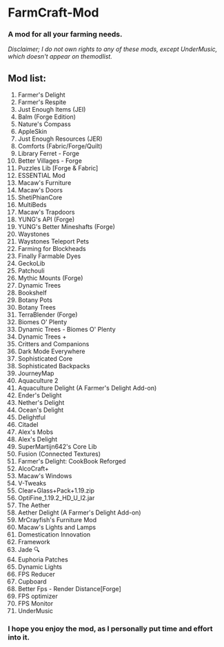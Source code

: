 # FarmCraft-Mod
### A mod for all your farming needs.
_Disclaimer; I do not own rights to any of these mods, except UnderMusic, which doesn't appear on themodlist._
## Mod list: 
1. Farmer's Delight
2. Farmer's Respite
3. Just Enough Items (JEI)
4. Balm (Forge Edition)
5. Nature's Compass
6. AppleSkin
7. Just Enough Resources (JER)
8. Comforts (Fabric/Forge/Quilt)
9. Library Ferret - Forge
10. Better Villages - Forge
11. Puzzles Lib [Forge & Fabric]
12. ESSENTIAL Mod
13. Macaw's Furniture
14. Macaw's Doors
15. ShetiPhianCore
16. MultiBeds
17. Macaw's Trapdoors
18. YUNG's API (Forge)
19. YUNG's Better Mineshafts (Forge)
20. Waystones
21. Waystones Teleport Pets
22. Farming for Blockheads
23. Finally Farmable Dyes
24. GeckoLib
25. Patchouli
26. Mythic Mounts (Forge)
27. Dynamic Trees
28. Bookshelf
29. Botany Pots
30. Botany Trees
31. TerraBlender (Forge)
32. Biomes O' Plenty
33. Dynamic Trees - Biomes O' Plenty
34. Dynamic Trees +
35. Critters and Companions
36. Dark Mode Everywhere
37. Sophisticated Core
38. Sophisticated Backpacks
39. JourneyMap
40. Aquaculture 2
41. Aquaculture Delight (A Farmer's Delight Add-on)
42. Ender's Delight
43. Nether's Delight
44. Ocean's Delight
45. Delightful
46. Citadel
47. Alex's Mobs
48. Alex's Delight
49. SuperMartijn642's Core Lib
50. Fusion (Connected Textures)
51. Farmer's Delight: CookBook Reforged
52. AlcoCraft+
53. Macaw's Windows
54. V-Tweaks
55. Clear+Glass+Pack+1.19.zip
56. OptiFine_1.19.2_HD_U_I2.jar
57. The Aether
58. Aether Delight (A Farmer's Delight Add-on)
59. MrCrayfish's Furniture Mod
60. Macaw's Lights and Lamps
61. Domestication Innovation
62. Framework
63. Jade 🔍
64. Euphoria Patches
65. Dynamic Lights
66. FPS Reducer
67. Cupboard
68. Better Fps - Render Distance[Forge]
69. FPS optimizer
70. FPS Monitor
71. UnderMusic

### I hope you enjoy the mod, as I personally put time and effort into it.
